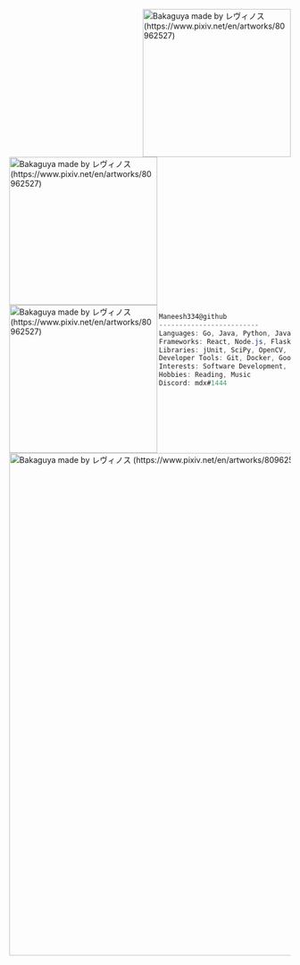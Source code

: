 

<img align="right" src="https://wallpapercave.com/wp/wp5483225.jpg" alt="Bakaguya made by レヴィノス (https://www.pixiv.net/en/artworks/80962527)" width="265"/> <img align="centre" src="https://wallpapercave.com/wp/wp4253055.jpg" alt="Bakaguya made by レヴィノス (https://www.pixiv.net/en/artworks/80962527)" width = "265"/> <img align="left" src="https://wallpapercave.com/wp/wp4253036.jpg" alt="Bakaguya made by レヴィノス (https://www.pixiv.net/en/artworks/80962527)" width = "265" /> 

```csharp
Maneesh334@github
-------------------------
Languages: Go, Java, Python, JavaScript, Kotlin
Frameworks: React, Node.js, Flask, Micronaut, Springboot, Gin
Libraries: jUnit, SciPy, OpenCV, scikit-learn, pandas, NumPy, Matplotlib, BeautifulSoup, pytorch, sklearn, selenium
Developer Tools: Git, Docker, Google Cloud Platform, AWS, VS Code, R Studio, Jupyter, Colab, VSCode
Interests: Software Development, LLMs 
Hobbies: Reading, Music
Discord: mdx#1444
```



<img align="centre" src="https://wallpapercave.com/wp/wp5025164.jpg" alt="Bakaguya made by レヴィノス (https://www.pixiv.net/en/artworks/80962527)" width = "900"/> 

